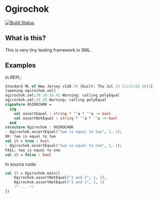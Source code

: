 # Ogirochok

[![Build Status](https://travis-ci.org/elliptica/ogirochok.svg?branch=master)](https://travis-ci.org/elliptica/ogirochok)

## What is this?

This is very tiny testing framework in SML.

## Examples

In REPL:

```sml
Standard ML of New Jersey v110.78 [built: Thu Jul 23 11:21:58 2015]
[opening ogirochok.sml]
ogirochok.sml:30.39-30.41 Warning: calling polyEqual
ogirochok.sml:26.39 Warning: calling polyEqual
signature OGIROCHOK =
  sig
    val assertEqual : string * ''a * ''a -> bool
    val assertNotEqual : string * ''a * ''a -> bool
  end
structure Ogirochok : OGIROCHOK
- Ogirochok.assertEqual("two is equal to two", 2, 2);
OK: two is equal to two
val it = true : bool
- Ogirochok.assertEqual("two is equal to one", 2, 1);
FAIL: two is equal to one
val it = false : bool
```

In source code:

```sml
val () = Ogirochok.main([
    Ogirochok.assertNotEqual("1 and 2", 1, 2),
    Ogirochok.assertNotEqual("2 and 1", 2, 1)
    (* ... *)
])
```